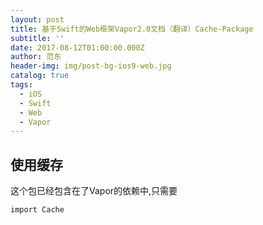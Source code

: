 ```yaml
---
layout: post
title: 基于Swift的Web框架Vapor2.0文档（翻译）Cache-Package
subtitle: ''
date: 2017-08-12T01:00:00.000Z
author: 范东
header-img: img/post-bg-ios9-web.jpg
catalog: true
tags:
  - iOS
  - Swift
  - Web
  - Vapor
---
```


## 使用缓存

这个包已经包含在了Vapor的依赖中,只需要

```
import Cache
```




